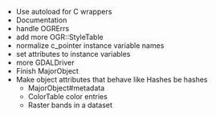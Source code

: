 * Use autoload for C wrappers
* Documentation
* handle OGRErrs
* add more OGR::StyleTable
* normalize c_pointer instance variable names
* set attributes to instance variables
* more GDALDriver
* Finish MajorObject
* Make object attributes that behave like Hashes be hashes
    * MajorObject#metadata
    * ColorTable color entries
    * Raster bands in a dataset
